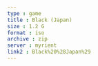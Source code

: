 ```yaml
---
type : game
title : Black (Japan)
size : 1.2 G
format : iso
archive : zip
server : myrient
link2 : Black%20%28Japan%29
---
```

